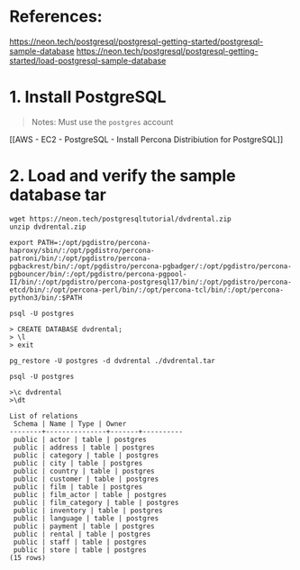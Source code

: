 # References:
https://neon.tech/postgresql/postgresql-getting-started/postgresql-sample-database
https://neon.tech/postgresql/postgresql-getting-started/load-postgresql-sample-database

# 1. Install PostgreSQL

> Notes: Must use the `postgres` account 

[[AWS - EC2 - PostgreSQL - Install Percona Distribiution for PostgreSQL]]

# 2. Load and verify the sample database tar 

```shell
wget https://neon.tech/postgresqltutorial/dvdrental.zip
unzip dvdrental.zip
```

```shell
export PATH=:/opt/pgdistro/percona-haproxy/sbin/:/opt/pgdistro/percona-patroni/bin/:/opt/pgdistro/percona-pgbackrest/bin/:/opt/pgdistro/percona-pgbadger/:/opt/pgdistro/percona-pgbouncer/bin/:/opt/pgdistro/percona-pgpool-II/bin/:/opt/pgdistro/percona-postgresql17/bin/:/opt/pgdistro/percona-etcd/bin/:/opt/percona-perl/bin/:/opt/percona-tcl/bin/:/opt/percona-python3/bin/:$PATH

psql -U postgres

> CREATE DATABASE dvdrental;
> \l
> exit

```


```shell
pg_restore -U postgres -d dvdrental ./dvdrental.tar
```

```shell
psql -U postgres

>\c dvdrental
>\dt
```

```
List of relations 
 Schema | Name | Type | Owner
--------+---------------+-------+----------
 public | actor | table | postgres 
 public | address | table | postgres 
 public | category | table | postgres 
 public | city | table | postgres 
 public | country | table | postgres 
 public | customer | table | postgres 
 public | film | table | postgres 
 public | film_actor | table | postgres 
 public | film_category | table | postgres 
 public | inventory | table | postgres 
 public | language | table | postgres 
 public | payment | table | postgres 
 public | rental | table | postgres 
 public | staff | table | postgres 
 public | store | table | postgres
(15 rows)
```